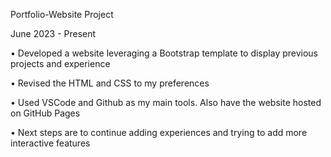 Portfolio-Website Project

June 2023 - Present

•  Developed a website leveraging a Bootstrap template to display previous projects and experience

• Revised the HTML and CSS to my preferences 

• Used VSCode and Github as my main tools. Also have the website hosted on GitHub Pages

• Next steps are to continue adding experiences and trying to add more interactive features

